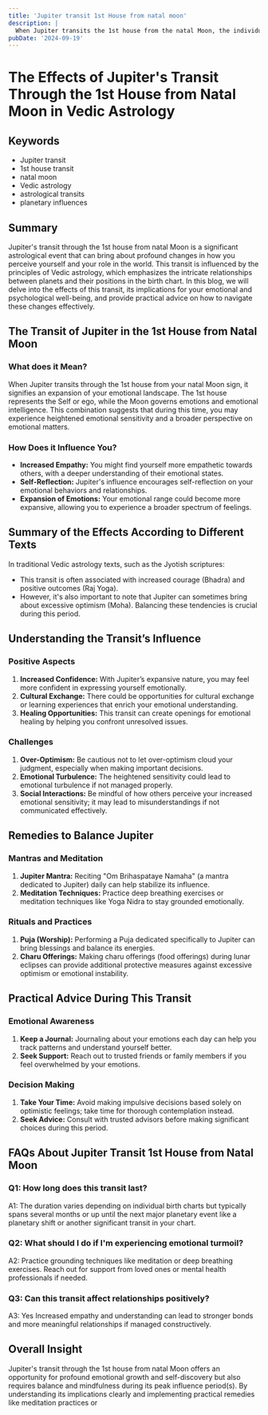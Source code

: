```yaml
---
title: 'Jupiter transit 1st House from natal moon'
description: |
  When Jupiter transits the 1st house from the natal Moon, the individual may experience loss of wealth, intellect, and position, along with frequent quarrels. The period may also bring about financial reduction, status disturbance, and difficulties in relationships, leading to a challenging time.
pubDate: '2024-09-19'
---
```


# The Effects of Jupiter's Transit Through the 1st House from Natal Moon in Vedic Astrology

## Keywords
- Jupiter transit
- 1st house transit
- natal moon
- Vedic astrology
- astrological transits
- planetary influences

## Summary
Jupiter's transit through the 1st house from natal Moon is a significant astrological event that can bring about profound changes in how you perceive yourself and your role in the world. This transit is influenced by the principles of Vedic astrology, which emphasizes the intricate relationships between planets and their positions in the birth chart. In this blog, we will delve into the effects of this transit, its implications for your emotional and psychological well-being, and provide practical advice on how to navigate these changes effectively.

## The Transit of Jupiter in the 1st House from Natal Moon

### What does it Mean?
When Jupiter transits through the 1st house from your natal Moon sign, it signifies an expansion of your emotional landscape. The 1st house represents the Self or ego, while the Moon governs emotions and emotional intelligence. This combination suggests that during this time, you may experience heightened emotional sensitivity and a broader perspective on emotional matters.

### How Does it Influence You?
- **Increased Empathy:** You might find yourself more empathetic towards others, with a deeper understanding of their emotional states.
- **Self-Reflection:** Jupiter's influence encourages self-reflection on your emotional behaviors and relationships.
- **Expansion of Emotions:** Your emotional range could become more expansive, allowing you to experience a broader spectrum of feelings.

## Summary of the Effects According to Different Texts

In traditional Vedic astrology texts, such as the Jyotish scriptures:
- This transit is often associated with increased courage (Bhadra) and positive outcomes (Raj Yoga).
- However, it's also important to note that Jupiter can sometimes bring about excessive optimism (Moha). Balancing these tendencies is crucial during this period.

## Understanding the Transit’s Influence

### Positive Aspects
1. **Increased Confidence:** With Jupiter’s expansive nature, you may feel more confident in expressing yourself emotionally.
2. **Cultural Exchange:** There could be opportunities for cultural exchange or learning experiences that enrich your emotional understanding.
3. **Healing Opportunities:** This transit can create openings for emotional healing by helping you confront unresolved issues.

### Challenges
1. **Over-Optimism:** Be cautious not to let over-optimism cloud your judgment, especially when making important decisions.
2. **Emotional Turbulence:** The heightened sensitivity could lead to emotional turbulence if not managed properly.
3. **Social Interactions:** Be mindful of how others perceive your increased emotional sensitivity; it may lead to misunderstandings if not communicated effectively.

## Remedies to Balance Jupiter

### Mantras and Meditation
1. **Jupiter Mantra:** Reciting "Om Brihaspataye Namaha" (a mantra dedicated to Jupiter) daily can help stabilize its influence.
2. **Meditation Techniques:** Practice deep breathing exercises or meditation techniques like Yoga Nidra to stay grounded emotionally.

### Rituals and Practices
1. **Puja (Worship):** Performing a Puja dedicated specifically to Jupiter can bring blessings and balance its energies.
2. **Charu Offerings:** Making charu offerings (food offerings) during lunar eclipses can provide additional protective measures against excessive optimism or emotional instability.

## Practical Advice During This Transit

### Emotional Awareness
1. **Keep a Journal:** Journaling about your emotions each day can help you track patterns and understand yourself better.
2. **Seek Support:** Reach out to trusted friends or family members if you feel overwhelmed by your emotions.

### Decision Making
1. **Take Your Time:** Avoid making impulsive decisions based solely on optimistic feelings; take time for thorough contemplation instead.
2. **Seek Advice:** Consult with trusted advisors before making significant choices during this period.

## FAQs About Jupiter Transit 1st House from Natal Moon

### Q1: How long does this transit last?
A1: The duration varies depending on individual birth charts but typically spans several months or up until the next major planetary event like a planetary shift or another significant transit in your chart.

### Q2: What should I do if I'm experiencing emotional turmoil?
A2: Practice grounding techniques like meditation or deep breathing exercises. Reach out for support from loved ones or mental health professionals if needed.

### Q3: Can this transit affect relationships positively?
A3: Yes Increased empathy and understanding can lead to stronger bonds and more meaningful relationships if managed constructively.

## Overall Insight

Jupiter's transit through the 1st house from natal Moon offers an opportunity for profound emotional growth and self-discovery but also requires balance and mindfulness during its peak influence period(s). By understanding its implications clearly and implementing practical remedies like meditation practices or